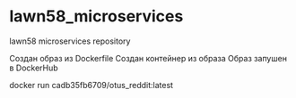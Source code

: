 # lawn58_microservices
lawn58 microservices repository

Создан образ из Dockerfile
Cоздан контейнер из образа
Образ запушен в  DockerHub


docker run cadb35fb6709/otus_reddit:latest


